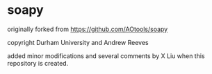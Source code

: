 # soapy
originally forked from https://github.com/AOtools/soapy

copyright Durham University and Andrew Reeves

added minor modifications and several comments by X Liu when this repository is created.
